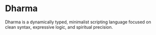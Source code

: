 # Dharma
Dharma is a dynamically typed, minimalist scripting language focused on clean syntax, expressive logic, and spiritual precision.
